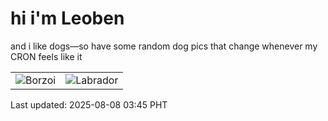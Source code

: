 # hi i'm Leoben

and i like dogs—so have some random dog pics that change whenever my CRON feels like it

|  |  |
|--------|----------|
| ![Borzoi](https://random-dog-vercel.vercel.app/api/random-borzoi?v=1754595930) | ![Labrador](https://random-dog-vercel.vercel.app/api/random-labrador?v=1754595930) |

Last updated: 2025-08-08 03:45 PHT
